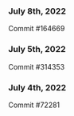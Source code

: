 ### July 8th, 2022

Commit #164669

### July 5th, 2022

Commit #314353


### July 4th, 2022

Commit #72281
